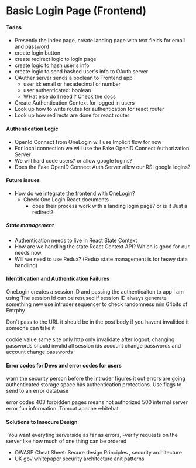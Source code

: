 # Basic Login Page (Frontend)
#### Todos
- Presently the index page, create landing page with text fields for email and password 
- create login button
- create redirect logic to login page
- create logic to hash user's info
- create logic to send hashed user's info to OAuth server
- OAuther server sends a boolean to Frontend app
	- user id: email or hexadecimal or number
	- user authenticated: boolean
	- WHat else do I need ? Check the docs
- Create Authentication Context for logged in users
- Look up how to write routes for authentication for react router
- Look up how redirects are done for react router
#### Authentication Logic
- OpenId Connect from OneLogin will use Implicit flow for now 
- For local connection we will use the Fake OpenID Connect Authorization Server
- We will hard code users? or allow google logins? 
- Does the Fake OpenID Connect Auth Server allow our RSI google logins?
#### Future issues 
- How do we integrate the frontend with OneLogin? 
	- Check One Login React documents
		- does their process work with a landing login page? or is it Just a redirect? 
##### State management
- Authentication needs to live in React State Context
- How are we handling the state React Context API? Which is good for our needs now.
- Will we need to use Redux? (Redux state management is for heavy data handling)

#### Identification and Authentication Failures
OneLogin creates a session ID and passing the authenticaiton to app I am using
The session Id can be resused if session ID 
always generate something new
use intruder sequencer to check randomness
min 64bits of Entrphy

Don't pass to the URL it should be in the post body
if you havent invalided it someone can take it 

cookie value same site only http only
invalidate after logout, changing passwords should invalid all session ids
account change passwords and account change passwords

#### Error codes for Devs and error codes for users
warn the security person before the intruder figures it out
errors are going authenticated storage space has authentication protections. Use flags to send to an error database

error codes 403 forbidden pages means not authorized 
500 internal server error  fun information: Tomcat apache whitehat

#### Solutions to Insecure Design
-You want everyting serverside as far as errors, 
-verify requests on the server like how much of one thing can be ordered 
- OWASP Cheat Sheet: Secure design Principles , security architecture
- UK gov whitepaper security architecture anit patterns